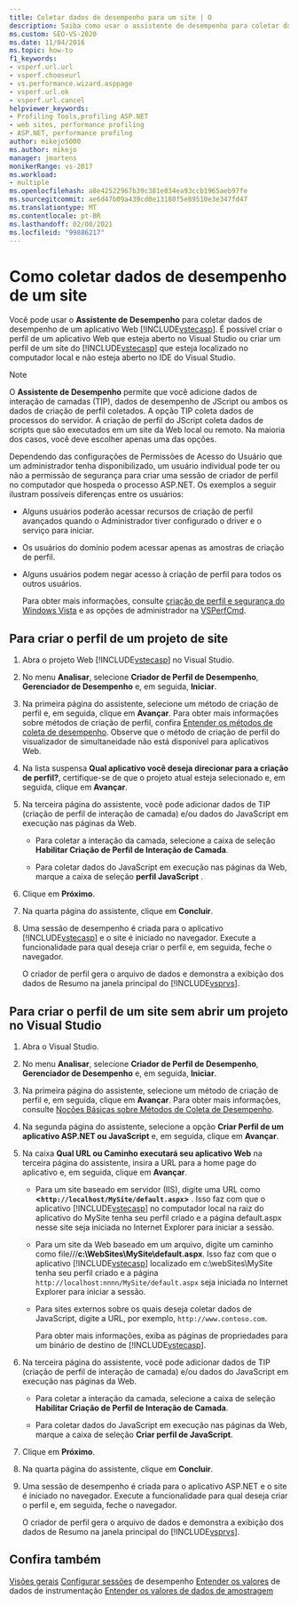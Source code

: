 ```yaml
---
title: Coletar dados de desempenho para um site | O
description: Saiba como usar o assistente de desempenho para coletar dados de desempenho para um aplicativo Web ASP.NET. O aplicativo é executado no computador local e pode ser aberto no Visual Studio.
ms.custom: SEO-VS-2020
ms.date: 11/04/2016
ms.topic: how-to
f1_keywords:
- vsperf.url.url
- vsperf.chooseurl
- vs.performance.wizard.asppage
- vsperf.url.ok
- vsperf.url.cancel
helpviewer_keywords:
- Profiling Tools,profiling ASP.NET
- web sites, performance profiling
- ASP.NET, performance profilng
author: mikejo5000
ms.author: mikejo
manager: jmartens
monikerRange: vs-2017
ms.workload:
- multiple
ms.openlocfilehash: a8e42522967b39c381e834ea93ccb1965aeb97fe
ms.sourcegitcommit: ae6d47b09a439cd0e13180f5e89510e3e347fd47
ms.translationtype: MT
ms.contentlocale: pt-BR
ms.lasthandoff: 02/08/2021
ms.locfileid: "99886217"
---
```

# <a name="how-to-collect-performance-data-for-a-web-site"></a>Como coletar dados de desempenho de um site

Você pode usar o **Assistente de Desempenho** para coletar dados de desempenho de um aplicativo Web [!INCLUDE[vstecasp](../code-quality/includes/vstecasp_md.md)]. É possível criar o perfil de um aplicativo Web que esteja aberto no Visual Studio ou criar um perfil de um site do [!INCLUDE[vstecasp](../code-quality/includes/vstecasp_md.md)] que esteja localizado no computador local e não esteja aberto no IDE do Visual Studio.

> [!NOTE]
> O **Assistente de Desempenho** permite que você adicione dados de interação de camadas (TIP), dados de desempenho de JScript ou ambos os dados de criação de perfil coletados. A opção TIP coleta dados de processos do servidor. A criação de perfil do JScript coleta dados de scripts que são executados em um site da Web local ou remoto. Na maioria dos casos, você deve escolher apenas uma das opções.

 Dependendo das configurações de Permissões de Acesso do Usuário que um administrador tenha disponibilizado, um usuário individual pode ter ou não a permissão de segurança para criar uma sessão de criador de perfil no computador que hospeda o processo ASP.NET. Os exemplos a seguir ilustram possíveis diferenças entre os usuários:

- Alguns usuários poderão acessar recursos de criação de perfil avançados quando o Administrador tiver configurado o driver e o serviço para iniciar.

- Os usuários do domínio podem acessar apenas as amostras de criação de perfil.

- Alguns usuários podem negar acesso à criação de perfil para todos os outros usuários.

  Para obter mais informações, consulte [criação de perfil e segurança do Windows Vista](../profiling/profiling-and-windows-vista-security.md) e as opções de administrador na [VSPerfCmd](../profiling/vsperfcmd.md).

## <a name="to-profile-a-web-site-project"></a>Para criar o perfil de um projeto de site

1. Abra o projeto Web [!INCLUDE[vstecasp](../code-quality/includes/vstecasp_md.md)] no Visual Studio.

2. No menu **Analisar**, selecione **Criador de Perfil de Desempenho**, **Gerenciador de Desempenho** e, em seguida, **Iniciar**.

3. Na primeira página do assistente, selecione um método de criação de perfil e, em seguida, clique em **Avançar**. Para obter mais informações sobre métodos de criação de perfil, confira [Entender os métodos de coleta de desempenho](../profiling/understanding-performance-collection-methods.md). Observe que o método de criação de perfil do visualizador de simultaneidade não está disponível para aplicativos Web.

4. Na lista suspensa **Qual aplicativo você deseja direcionar para a criação de perfil?**, certifique-se de que o projeto atual esteja selecionado e, em seguida, clique em **Avançar**.

5. Na terceira página do assistente, você pode adicionar dados de TIP (criação de perfil de interação de camada) e/ou dados do JavaScript em execução nas páginas da Web.

    - Para coletar a interação da camada, selecione a caixa de seleção **Habilitar Criação de Perfil de Interação de Camada**.

    - Para coletar dados do JavaScript em execução nas páginas da Web, marque a caixa de seleção **perfil JavaScript** .

6. Clique em **Próximo**.

7. Na quarta página do assistente, clique em **Concluir**.

8. Uma sessão de desempenho é criada para o aplicativo [!INCLUDE[vstecasp](../code-quality/includes/vstecasp_md.md)] e o site é iniciado no navegador. Execute a funcionalidade para qual deseja criar o perfil e, em seguida, feche o navegador.

     O criador de perfil gera o arquivo de dados e demonstra a exibição dos dados de Resumo na janela principal do [!INCLUDE[vsprvs](../code-quality/includes/vsprvs_md.md)].

## <a name="to-profile-a-web-site-without-opening-a-project-in-visual-studio"></a>Para criar o perfil de um site sem abrir um projeto no Visual Studio

1. Abra o Visual Studio.

2. No menu **Analisar**, selecione **Criador de Perfil de Desempenho**, **Gerenciador de Desempenho** e, em seguida, **Iniciar**.

3. Na primeira página do assistente, selecione um método de criação de perfil e, em seguida, clique em **Avançar**. Para obter mais informações, consulte [Noções Básicas sobre Métodos de Coleta de Desempenho](../profiling/understanding-performance-collection-methods.md).

4. Na segunda página do assistente, selecione a opção **Criar Perfil de um aplicativo ASP.NET ou JavaScript** e, em seguida, clique em **Avançar**.

5. Na caixa **Qual URL ou Caminho executará seu aplicativo Web** na terceira página do assistente, insira a URL para a home page do aplicativo e, em seguida, clique em **Avançar**.

   - Para um site baseado em servidor (IIS), digite uma URL como **<`http://localhost/MySite/default.aspx`>** . Isso faz com que o aplicativo [!INCLUDE[vstecasp](../code-quality/includes/vstecasp_md.md)] no computador local na raiz do aplicativo do MySite tenha seu perfil criado e a página default.aspx nesse site seja iniciada no Internet Explorer para iniciar a sessão.

   - Para um site da Web baseado em um arquivo, digite um caminho como file///**c:\WebSites\MySite\default.aspx**. Isso faz com que o aplicativo [!INCLUDE[vstecasp](../code-quality/includes/vstecasp_md.md)] localizado em c:\webSites\MySite tenha seu perfil criado e a página `http://localhost:nnnn/MySite/default.aspx` seja iniciada no Internet Explorer para iniciar a sessão.

   - Para sites externos sobre os quais deseja coletar dados de JavaScript, digite a URL, por exemplo, `http://www.contoso.com`.

     Para obter mais informações, exiba as páginas de propriedades para um binário de destino de [!INCLUDE[vstecasp](../code-quality/includes/vstecasp_md.md)].

6. Na terceira página do assistente, você pode adicionar dados de TIP (criação de perfil de interação de camada) e/ou dados do JavaScript em execução nas páginas da Web.

    - Para coletar a interação da camada, selecione a caixa de seleção **Habilitar Criação de Perfil de Interação de Camada**.

    - Para coletar dados do JavaScript em execução nas páginas da Web, marque a caixa de seleção **Criar perfil de JavaScript**.

7. Clique em **Próximo**.

8. Na quarta página do assistente, clique em **Concluir**.

9. Uma sessão de desempenho é criada para o aplicativo ASP.NET e o site é iniciado no navegador. Execute a funcionalidade para qual deseja criar o perfil e, em seguida, feche o navegador.

     O criador de perfil gera o arquivo de dados e demonstra a exibição dos dados de Resumo na janela principal do [!INCLUDE[vsprvs](../code-quality/includes/vsprvs_md.md)].

## <a name="see-also"></a>Confira também

[Visões gerais](../profiling/overviews-performance-tools.md) 
 [Configurar sessões](../profiling/configuring-performance-sessions.md) 
 de desempenho [Entender os valores](../profiling/understanding-instrumentation-data-values.md) 
 de dados de instrumentação [Entender os valores de dados de amostragem](../profiling/understanding-sampling-data-values.md)
